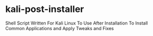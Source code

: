 # kali-post-installer
Shell Script Written For Kali Linux To Use After Installation To Install Common Applications and Apply Tweaks and Fixes
